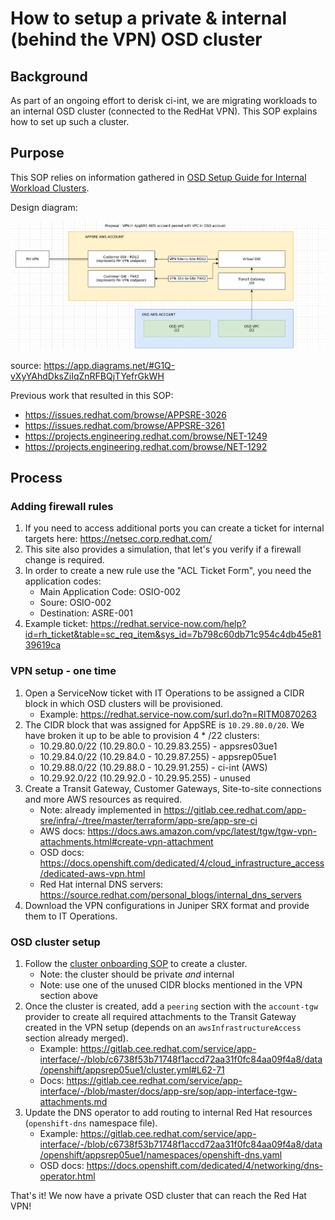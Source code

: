 # How to setup a private & internal (behind the VPN) OSD cluster

## Background

As part of an ongoing effort to derisk ci-int, we are migrating workloads to an internal OSD cluster (connected to the RedHat VPN). This SOP explains how to set up such a cluster.

## Purpose

This SOP relies on information gathered in [OSD Setup Guide for Internal Workload Clusters](https://docs.google.com/document/d/1g4grYZJRNcIiObC3QdUTnGtJGSHN51keX4D_5P1QVUE).

Design diagram:

![TGW RH VPN design diagram](images/tgw-vpn-design.png)

source: https://app.diagrams.net/#G1Q-vXyYAhdDksZiIqZnRFBQjTYefrGkWH

Previous work that resulted in this SOP:
- https://issues.redhat.com/browse/APPSRE-3026
- https://issues.redhat.com/browse/APPSRE-3261
- https://projects.engineering.redhat.com/browse/NET-1249
- https://projects.engineering.redhat.com/browse/NET-1292

## Process


### Adding firewall rules

1. If you need to access additional ports you can create a ticket for internal targets here: https://netsec.corp.redhat.com/
2. This site also provides a simulation, that let's you verify if a firewall change is required.
3. In order to create a new rule use the "ACL Ticket Form", you need the application codes:
   * Main Application Code: OSIO-002
   * Soure: OSIO-002
   * Destination: ASRE-001
4. Example ticket: https://redhat.service-now.com/help?id=rh_ticket&table=sc_req_item&sys_id=7b798c60db71c954c4db45e8139619ca


### VPN setup - one time

1. Open a ServiceNow ticket with IT Operations to be assigned a CIDR block in which OSD clusters will be provisioned.
    * Example: https://redhat.service-now.com/surl.do?n=RITM0870263
1. The CIDR block that was assigned for AppSRE is `10.29.80.0/20`. We have broken it up to be able to provision 4 * /22 clusters:
    - 10.29.80.0/22 (10.29.80.0 - 10.29.83.255) - appsres03ue1
    - 10.29.84.0/22 (10.29.84.0 - 10.29.87.255) - appsrep05ue1
    - 10.29.88.0/22 (10.29.88.0 - 10.29.91.255) - ci-int (AWS)
    - 10.29.92.0/22 (10.29.92.0 - 10.29.95.255) - unused
1. Create a Transit Gateway, Customer Gateways, Site-to-site connections and more AWS resources as required.
    * Note: already implemented in https://gitlab.cee.redhat.com/app-sre/infra/-/tree/master/terraform/app-sre/app-sre-ci
    * AWS docs: https://docs.aws.amazon.com/vpc/latest/tgw/tgw-vpn-attachments.html#create-vpn-attachment
    * OSD docs: https://docs.openshift.com/dedicated/4/cloud_infrastructure_access/dedicated-aws-vpn.html
    * Red Hat internal DNS servers: https://source.redhat.com/personal_blogs/internal_dns_servers
1. Download the VPN configurations in Juniper SRX format and provide them to IT Operations.

### OSD cluster setup

1. Follow the [cluster onboarding SOP](/docs/app-sre/sop/app-interface-onboard-cluster.md) to create a cluster.
    * Note: the cluster should be private _and_ internal
    * Note: use one of the unused CIDR blocks mentioned in the VPN section above
1. Once the cluster is created, add a `peering` section with the `account-tgw` provider to create all required attachments to the Transit Gateway created in the VPN setup (depends on an `awsInfrastructureAccess` section already merged).
    * Example: https://gitlab.cee.redhat.com/service/app-interface/-/blob/c6738f53b71748f1accd72aa31f0fc84aa09f4a8/data/openshift/appsrep05ue1/cluster.yml#L62-71
    * Docs: https://gitlab.cee.redhat.com/service/app-interface/-/blob/master/docs/app-sre/sop/app-interface-tgw-attachments.md
1. Update the DNS operator to add routing to internal Red Hat resources (`openshift-dns` namespace file).
    * Example: https://gitlab.cee.redhat.com/service/app-interface/-/blob/c6738f53b71748f1accd72aa31f0fc84aa09f4a8/data/openshift/appsrep05ue1/namespaces/openshift-dns.yaml
    * OSD docs: https://docs.openshift.com/dedicated/4/networking/dns-operator.html

That's it! We now have a private OSD cluster that can reach the Red Hat VPN!
